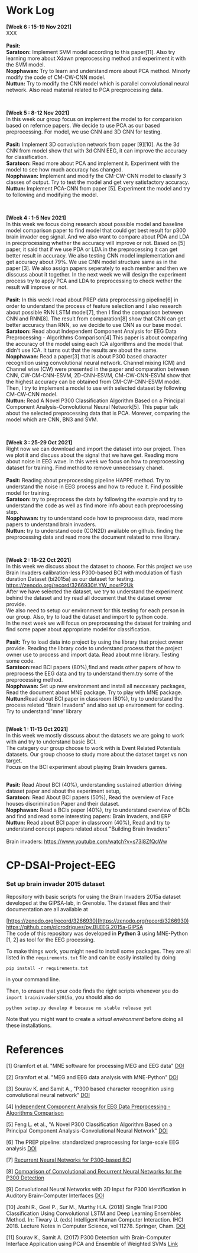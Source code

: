 
# Work Log

<b> [Week 6 : 15-19 Nov 2021]</b> <br>
XXX
<br> <br>
<b>Pasit:</b>  <br>
<b>Saratoon:</b> Implement SVM model according to this paper[11]. Also try learning more about Xdawn preprocessing method and experiment it with the SVM model. <br>
<b>Nopphawan:</b> Try to learn and understand more about PCA method. Minorly modify the code of CM-CW-CNN model. <br>
<b>Nuttun:</b> Try to modify the CNN model which is parallel convolutional neural network. Also read material related to PCA precprocessing data.  <br>

<br>

<b> [Week 5 : 8-12 Nov 2021]</b> <br>
In this week our group focus on implement the model to for comparision based on refernce papers. We decide to use PCA as our based preprocessing. For model, we use CNN and 3D CNN for testing.<br> <br>
<b>Pasit:</b> Implement 3D convolution network from paper [9][10]. As the 3d CNN from model show that with 3d CNN EEG, it can improve the accuracy for classification.<br>
<b>Saratoon:</b>  Read more about PCA and implement it. Experiment with the model to see how much accuracy has changed.<br>
<b>Nopphawan:</b> Implement and modify the CM-CW-CNN model to classify 3 classes of output. Try to test the model and get very satisfactory accuracy. <br>
<b>Nuttun:</b> Implement PCA-CNN from paper [5]. Experiment the model and try to following and modifying the model.  <br>

<br>

<b> [Week 4 : 1-5 Nov 2021]</b> <br>
In this week we focus doing research about possible model and baseline model comparison paper to find model that could get best result for p300 brain invader eeg signal. And we also want to compare about PDA and LDA in precprocessing whether the accuracy will improve or not. Based on [5] paper, it said that if we use PDA or LDA in the preprocessing it can get better result in accuracy. We also testing CNN model implementation and get accuracy about 79%. We use CNN model structure same as in the paper [3]. We also assign papers seperately to each member and then we disscuss about it together. In the next week we will design the experiment process try to apply PCA and LDA to preprocessing to check wether the result will improve or not.<br> <br>
<b>Pasit:</b>  In this week I read about PREP data preprocessing pipeline[6] in order to understand the process of feature selection and I also research about possible RNN LSTM model[7], then I find the comparison between CNN and RNN[8]. The result from comparation[8] show that CNN can get better accuracy than RNN, so we decide to use CNN as our base model.<br>
<b>Saratoon:</b> Read about Independent Component Analysis for EEG Data
Preprocessing - Algorithms Comparison[4].This paper is about comparing the accuracy of the model using each ICA algorithms and the model that didn't use ICA. It turns out that the results are about the same. <br>
<b>Nopphawan:</b> Read a paper[3] that is about P300 based character recognition using convolutional neural network. Channel mixing (CM) and Channel wise (CW) were presented in the paper and comparation between CNN, CW-CM-CNN-ESVM, 2D-CNN-ESVM, CM-CW-CNN-ESVM show that the highest accuracy can be obtained from CM-CW-CNN-ESVM model. Then, I try to implement a model to use with selected dataset by following CM-CW-CNN model. <br>
<b>Nuttun:</b> Read A Novel P300 Classification Algorithm Based on a Principal Component Analysis-Convolutional Neural Network[5]. This papar talk about the selected preprocessing data that is PCA. Morever, comparing the model which are CNN, BN3 and SVM. <br>

<br>

<b> [Week 3 : 25-29 Oct 2021]</b> <br>
Right now we can download and import the dataset into our project. Then we plot it and discuss about the signal that we have get. Reading more about noise in EEG wave. In this week we focus on how to preprocessing dataset for training. Find method to remove unnecessary chanel. <br> <br>
<b>Pasit:</b> Reading about preprocessing pipeline HAPPE method. Try to understand the noise in EEG process and how to reduce it. Find possible model for training. <br>
<b>Saratoon:</b> try to preprocess the data by following the example and try to understand the code as well as find more info about each preprocessing step. <br>
<b>Nopphawan:</b> try to understand code how to preprocess data, read more papers to understand brain invaders. <br>
<b>Nuttun:</b> try to understand code (CON2D) available on github. finding the preprocessing data and read more the document related to mne library.<br>

<br>

<b> [Week 2 : 18-22 Oct 2021]</b> <br>
In this week we discuss about the dataset to choose. For this project we use Brain Invaders calibration-less P300-based BCI with modulation of flash duration Dataset (bi2015a) as our dataset for testing.<br> 
<a>https://zenodo.org/record/3266930#.YW_noxrP2Uk</a> <br>
After we have selected the dataset, we try to understand the experiment behind the dataset and try read all document that the dataset owner provide.<br>
We also need to setup our environment for this testing for each person in our group. Also, try to load the dataset and import to python code.<br>
In the next week we will focus on preprocessing the dataset for training and find some paper about appropriate model for classification.<br> <br>
<b>Pasit:</b> Try to load data into project by using the library that project owner provide. Reading the library code to understand process that the project owner use to process and import data. Read about mne library. Testing some code.<br>
<b>Saratoon:</b>read BCI papers (80%),find and reads other papers of how to preprocess the EEG data and try to understand them.try some of the preprocessing method. <br>
<b>Nopphawan:</b> Set up new environment and install all neccesary packages, Read the document about MNE package. Try to play with MNE package.<br>
<b>Nuttun:</b>Read about BCI paper in classroom (80%), try to understand the process releted "Brain Invaders" and also set up environment for coding. Try to understand 'mne' library<br>
<br>

<b> [Week 1 : 11-15 Oct 2021] </b> <br> 
In this week we mostly disscuss about the datasets we are going to work with and try to understand basic BCI. <br> 
The categery our group choose to work with is Event Related Potentials datasets. Our group choose to study more about the dataset target vs non target. <br>
Focus on the BCI experiment about playing Brain Invaders games. <br> <br>

<b>Pasit:</b> Read About BCI (40%), understanding sustained attention driving dataset paper and about the experiment setup,<br> 
<b>Saratoon:</b> Read About BCI papers (50%), Read the overview of Face houses discrimination Paper and their dataset.<br> 
<b>Nopphawan:</b> Read a BCIs paper (40%), try to understand overview of BCIs and find and read some interesting papers: Brain Invaders, and ERP <br> 
<b>Nuttun:</b> Read about BCI paper in classroom (40%), Read and try to understand concept papers related about "Building Brain Invaders"<br> 
<br>
Brain invaders: https://www.youtube.com/watch?v=s73l8ZfQcWw <br>

# CP-DSAI-Project-EEG
<h3> Set up brain invader 2015 dataset </h3>
Repository with basic scripts for using the Brain Invaders 2015a dataset developed at the GIPSA-lab, in Grenoble. The dataset files and their documentation are all available at 

[https://zenodo.org/record/3266930](https://zenodo.org/record/3266930)<br>
https://github.com/plcrodrigues/py.BI.EEG.2015a-GIPSA<br>
The code of this repository was developed in **Python 3** using MNE-Python [1, 2] as tool for the EEG processing.

To make things work, you might need to install some packages. They are all listed in the `requirements.txt` file and can be easily installed by doing

```
pip install -r requirements.txt
```

in your command line. 

Then, to ensure that your code finds the right scripts whenever you do `import braininvaders2015a`, you should also do

```
python setup.py develop # because no stable release yet
```

Note that you might want to create a *virtual environment* before doing all these installations.

# References

[1] Gramfort et al. "MNE software for processing MEG and EEG data" [DOI](https://doi.org/10.1016/j.neuroimage.2013.10.027)

[2] Gramfort et al. "MEG and EEG data analysis with MNE-Python" [DOI](https://doi.org/10.3389/fnins.2013.00267)

[3] Sourav K. and Samit A., "P300 based character recognition using convolutional neural network" [DOI](https://doi.org/10.1016/j.bspc.2019.101645)

[4] [Independent Component Analysis for EEG Data Preprocessing - Algorithms Comparison](https://link.springer.com/content/pdf/10.1007%2F978-3-642-40925-7_11.pdf)

[5] Feng L. et al., "A Novel P300 Classification Algorithm Based on a Principal Component Analysis-Convolutional Neural Network" [DOI](https://doi.org/10.3390/app10041546)

[6] The PREP pipeline: standardized preprocessing for large-scale EEG analysis [DOI](https://doi.org/10.3389/fninf.2015.00016)

[7] [Recurrent Neural Networks for P300-based BCI](https://arxiv.org/pdf/1901.10798.pdf)

[8] [Comparison of Convolutional and Recurrent Neural Networks for the P300 Detection](https://www.scitepress.org/Papers/2021/102482/102482.pdf)

[9] Convolutional Neural Networks with 3D Input for P300 Identification in Auditory Brain-Computer Interfaces [DOI](https://doi.org/10.1155/2017/8163949)

[10] Joshi R., Goel P., Sur M., Murthy H.A. (2018) Single Trial P300 Classification Using Convolutional LSTM and Deep Learning Ensembles Method. In: Tiwary U. (eds) Intelligent Human Computer Interaction. IHCI 2018. Lecture Notes in Computer Science, vol 11278. Springer, Cham. [DOI](https://doi.org/10.1007/978-3-030-04021-5_1)

[11] Sourav K., Samit A. (2017) P300 Detection with Brain-Computer Interface Application using PCA and Ensemble of Weighted SVMs [Link](https://www.researchgate.net/profile/Sourav-Kundu-4/publication/319504119_P300_Detection_with_Brain-Computer_Interface_Application_Using_PCA_and_Ensemble_of_Weighted_SVMs/links/59db54ca0f7e9b2f587fe4a0/P300-Detection-with-Brain-Computer-Interface-Application-Using-PCA-and-Ensemble-of-Weighted-SVMs.pdf)